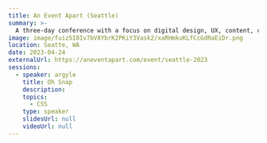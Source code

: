 ```yaml
---
title: An Event Apart (Seattle)
summary: >-
  A three-day conference with a focus on digital design, UX, content, code, and more.
image: image/fuiz5I8Iv7bV8YbrK2PKiY3Vask2/xaRHmkuKLfCcGdRaEiDr.png
location: Seatte, WA
date: 2023-04-24
externalUrl: https://aneventapart.com/event/seattle-2023
sessions:
  - speaker: argyle
    title: Oh Snap
    description:
    topics:
      - CSS
    type: speaker
    slidesUrl: null
    videoUrl: null
---
```

